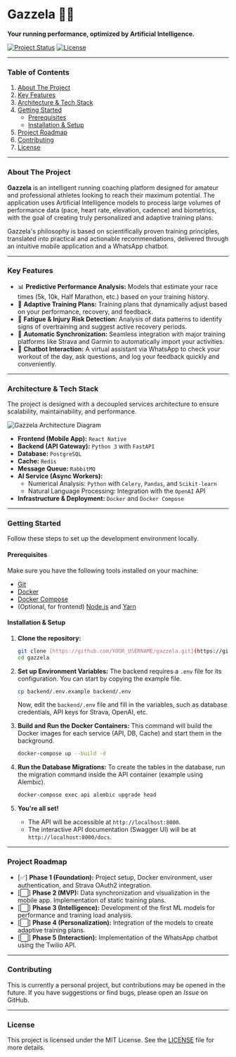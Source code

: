# Gazzela 🏃💨

**Your running performance, optimized by Artificial Intelligence.**

[![Project Status](https://img.shields.io/badge/status-in%20development-yellowgreen.svg)](https://github.com/pedroseco7/Gazzela)
[![License](https://img.shields.io/badge/license-MIT-blue.svg)](/LICENSE)

---

### Table of Contents

1.  [About The Project](#about-the-project)
2.  [Key Features](#key-features)
3.  [Architecture & Tech Stack](#architecture--tech-stack)
4.  [Getting Started](#getting-started)
    * [Prerequisites](#prerequisites)
    * [Installation & Setup](#installation--setup)
5.  [Project Roadmap](#project-roadmap)
6.  [Contributing](#contributing)
7.  [License](#license)

---

### About The Project

**Gazzela** is an intelligent running coaching platform designed for amateur and professional athletes looking to reach their maximum potential. The application uses Artificial Intelligence models to process large volumes of performance data (pace, heart rate, elevation, cadence) and biometrics, with the goal of creating truly personalized and adaptive training plans.

Gazzela's philosophy is based on scientifically proven training principles, translated into practical and actionable recommendations, delivered through an intuitive mobile application and a WhatsApp chatbot.

---

### Key Features

* 📊 **Predictive Performance Analysis:** Models that estimate your race times (5k, 10k, Half Marathon, etc.) based on your training history.
* 🤖 **Adaptive Training Plans:** Training plans that dynamically adjust based on your performance, recovery, and feedback.
* 🧘 **Fatigue & Injury Risk Detection:** Analysis of data patterns to identify signs of overtraining and suggest active recovery periods.
* 🔗 **Automatic Synchronization:** Seamless integration with major training platforms like Strava and Garmin to automatically import your activities.
* 💬 **Chatbot Interaction:** A virtual assistant via WhatsApp to check your workout of the day, ask questions, and log your feedback quickly and conveniently.

---

### Architecture & Tech Stack

The project is designed with a decoupled services architecture to ensure scalability, maintainability, and performance.

![Gazzela Architecture Diagram](https://github.com/pedroseco7/Gazzela/issues/1#issue-3387299766)

* **Frontend (Mobile App):** `React Native`
* **Backend (API Gateway):** `Python 3` with `FastAPI`
* **Database:** `PostgreSQL`
* **Cache:** `Redis`
* **Message Queue:** `RabbitMQ`
* **AI Service (Async Workers):**
    * Numerical Analysis: `Python` with `Celery`, `Pandas`, and `Scikit-learn`
    * Natural Language Processing: Integration with the `OpenAI` API
* **Infrastructure & Deployment:** `Docker` and `Docker Compose`

---

### Getting Started

Follow these steps to set up the development environment locally.

#### Prerequisites

Make sure you have the following tools installed on your machine:
* [Git](https://git-scm.com/)
* [Docker](https://www.docker.com/products/docker-desktop/)
* [Docker Compose](https://docs.docker.com/compose/install/)
* (Optional, for frontend) [Node.js](https://nodejs.org/) and [Yarn](https://yarnpkg.com/)

#### Installation & Setup

1.  **Clone the repository:**
    ```sh
    git clone [https://github.com/YOUR_USERNAME/gazzela.git](https://github.com/YOUR_USERNAME/gazzela.git)
    cd gazzela
    ```

2.  **Set up Environment Variables:**
    The backend requires a `.env` file for its configuration. You can start by copying the example file.
    ```sh
    cp backend/.env.example backend/.env
    ```
    Now, edit the `backend/.env` file and fill in the variables, such as database credentials, API keys for Strava, OpenAI, etc.

3.  **Build and Run the Docker Containers:**
    This command will build the Docker images for each service (API, DB, Cache) and start them in the background.
    ```sh
    docker-compose up --build -d
    ```

4.  **Run the Database Migrations:**
    To create the tables in the database, run the migration command inside the API container (example using Alembic).
    ```sh
    docker-compose exec api alembic upgrade head
    ```

5.  **You're all set!**
    * The API will be accessible at `http://localhost:8000`.
    * The interactive API documentation (Swagger UI) will be at `http://localhost:8000/docs`.

---

### Project Roadmap

* [✅] **Phase 1 (Foundation):** Project setup, Docker environment, user authentication, and Strava OAuth2 integration.
* [⬜] **Phase 2 (MVP):** Data synchronization and visualization in the mobile app. Implementation of static training plans.
* [⬜] **Phase 3 (Intelligence):** Development of the first ML models for performance and training load analysis.
* [⬜] **Phase 4 (Personalization):** Integration of the models to create adaptive training plans.
* [⬜] **Phase 5 (Interaction):** Implementation of the WhatsApp chatbot using the Twilio API.

---

### Contributing

This is currently a personal project, but contributions may be opened in the future. If you have suggestions or find bugs, please open an *Issue* on GitHub.

---

### License

This project is licensed under the MIT License. See the [LICENSE](/LICENSE) file for more details.
